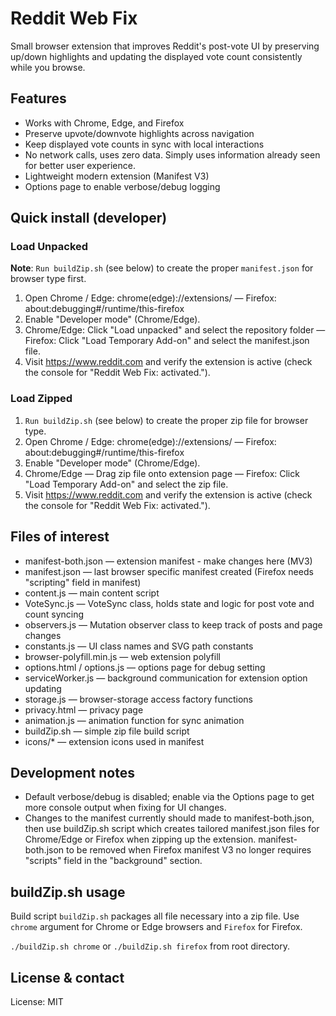 # Reddit Web Fix

Small browser extension that improves Reddit's post-vote UI by preserving up/down highlights and updating the displayed vote count consistently while you browse.

## Features

- Works with Chrome, Edge, and Firefox
- Preserve upvote/downvote highlights across navigation
- Keep displayed vote counts in sync with local interactions
- No network calls, uses zero data. Simply uses information already seen for better user experience.
- Lightweight modern extension (Manifest V3)
- Options page to enable verbose/debug logging

## Quick install (developer)

### Load Unpacked
**Note**: `Run buildZip.sh` (see below) to create the proper `manifest.json` for browser type first.
1. Open Chrome / Edge: chrome(edge)://extensions/ — Firefox: about:debugging#/runtime/this-firefox
2. Enable "Developer mode" (Chrome/Edge).
3. Chrome/Edge: Click "Load unpacked" and select the repository folder —
   Firefox: Click "Load Temporary Add-on" and select the manifest.json file.
4. Visit https://www.reddit.com and verify the extension is active (check the console for "Reddit Web Fix: activated.").

### Load Zipped
1. `Run buildZip.sh` (see below) to create the proper zip file for browser type.
2. Open Chrome / Edge: chrome(edge)://extensions/ — Firefox: about:debugging#/runtime/this-firefox
3. Enable "Developer mode" (Chrome/Edge).
4. Chrome/Edge — Drag zip file onto extension page — Firefox: Click "Load Temporary Add-on" and select the zip file.
5. Visit https://www.reddit.com and verify the extension is active (check the console for "Reddit Web Fix: activated.").

## Files of interest

- manifest-both.json — extension manifest - make changes here (MV3)
- manifest.json — last browser specific manifest created (Firefox needs "scripting" field in manifest)
- content.js — main content script
- VoteSync.js — VoteSync class, holds state and logic for post vote and count syncing
- observers.js — Mutation observer class to keep track of posts and page changes
- constants.js — UI class names and SVG path constants
- browser-polyfill.min.js — web extension polyfill
- options.html / options.js — options page for debug setting
- serviceWorker.js — background communication for extension option updating
- storage.js — browser-storage access factory functions
- privacy.html — privacy page
- animation.js — animation function for sync animation
- buildZip.sh — simple zip file build script
- icons/\* — extension icons used in manifest

## Development notes

- Default verbose/debug is disabled; enable via the Options page to get more console output when fixing for UI changes.
- Changes to the manifest currently should made to manifest-both.json, then use buildZip.sh script which creates tailored
  manifest.json files for Chrome/Edge or Firefox when zipping up the extension. manifest-both.json to be removed
  when Firefox manifest V3 no longer requires "scripts" field in the "background" section.

## buildZip.sh usage

Build script `buildZip.sh` packages all file necessary into a zip file. Use `chrome` argument for Chrome or Edge browsers and `Firefox` for Firefox. 

`./buildZip.sh chrome` or `./buildZip.sh firefox` from root directory.

## License & contact

License: MIT
